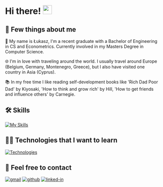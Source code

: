 # Hi there! <img src="https://media.giphy.com/media/hvRJCLFzcasrR4ia7z/giphy.gif" width="29px" height="29px">

## 🚀 Few things about me

🤯 My name is Łukasz, I'm a recent graduate with a Bachelor of Engineering in CS and Econometrics. Currently involved in my Masters Degree in Computer Science.

🌐 I'm in love with traveling around the world. I usually travel around Europe (Belgium, Germany, Montenegro, Greece), but I also have visited one country in Asia (Cyprus).

📚 In my free time I like reading self-development books like 'Rich Dad Poor Dad' by Kiyosaki, 'How to think and grow rich' by Hill, 
'How to get friends and influence others' by Carnegie.

## 🛠️ Skills
[![My Skills](https://skillicons.dev/icons?i=dotnet,python,fastapi,git,react,linux&theme=light)](https://skillicons.dev)

## 👨‍💻 Technologies that I want to learn
[![Technologies](https://skillicons.dev/icons?i=docker,aws,&theme=light)](https://skillicons.dev)

## 📝 Feel free to contact
[![gmail](https://img.shields.io/badge/Gmail-D14836?style=for-the-badge&logo=Gmail&logoColor=white)](mailto:socik2091@gmail.com)
[![github](https://img.shields.io/badge/GitHub-000000?style=for-the-badge&logo=GitHub&logoColor=white)](https://github.com/lsocpb)
[![linked-in](https://img.shields.io/badge/Linked_In-0077B5?style=for-the-badge&logo=LinkedIn&logoColor=white)](https://www.linkedin.com/in/%C5%82ukasz-socik-4a6baa233/)

